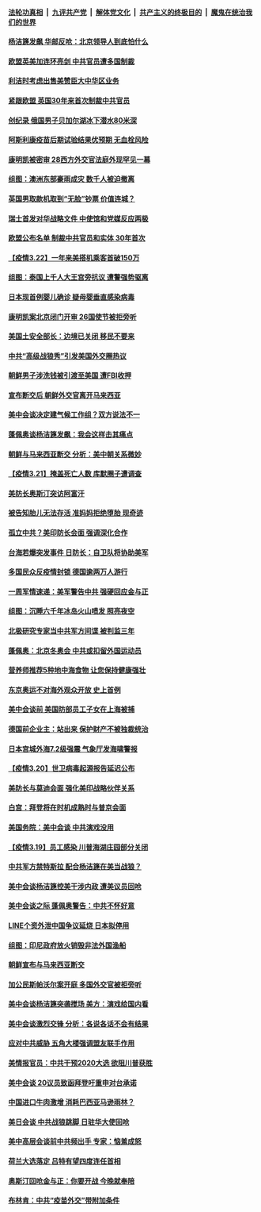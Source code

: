 

####  [法轮功真相](../../../../basic/blob/master/README.md?t=03230401) &nbsp;|&nbsp; [九评共产党](../../../../9ping.md/blob/master/README.md?t=03230401) &nbsp;|&nbsp; [解体党文化](../../../../jtdwh.md/blob/master/README.md?t=03230401)  &nbsp;|&nbsp; [共产主义的终极目的](../../../../gczydzjmd.md/blob/master/README.md?t=03230401) &nbsp;|&nbsp; [魔鬼在统治我们的世界](../../../../mgztzwmdsj.md/blob/master/README.md?t=03230401) 

#### [杨洁篪发飙 华邮反呛：北京领导人到底怕什么](../pages/nsc418/n12828462.md?t=03230401) 

#### [欧盟英美加连环亮剑 中共官员遭多国制裁](../pages/nsc418/n12828453.md?t=03230401) 

#### [利洁时考虑出售美赞臣大中华区业务](../pages/nsc418/n12828419.md?t=03230401) 

#### [紧跟欧盟 英国30年来首次制裁中共官员](../pages/nsc418/n12828428.md?t=03230401) 

#### [创纪录 俄国男子贝加尔湖冰下潜水80米深](../pages/nsc418/n12826874.md?t=03230401) 

#### [阿斯利康疫苗后期试验结果优预期 无血栓风险](../pages/nsc418/n12828163.md?t=03230401) 

#### [康明凯被密审 28西方外交官法庭外现罕见一幕](../pages/nsc418/n12828337.md?t=03230401) 

#### [组图：澳洲东部豪雨成灾 数千人被迫撤离](../pages/nsc418/n12827920.md?t=03230401) 

#### [英国男取款机取到“无脸”钞票 价值连城？](../pages/nsc418/n12827914.md?t=03230401) 

#### [瑞士首发对华战略文件 中使馆和党媒反应两极](../pages/nsc418/n12828098.md?t=03230401) 

#### [欧盟公布名单 制裁中共官员和实体 30年首次](../pages/nsc418/n12827986.md?t=03230401) 

#### [【疫情3.22】一年来美搭机乘客首破150万](../pages/nsc418/n12827503.md?t=03230401) 

#### [组图：泰国上千人大王宫旁抗议 遭警强势驱离](../pages/nsc418/n12827382.md?t=03230401) 

#### [日本现首例婴儿确诊 疑母婴垂直感染病毒](../pages/nsc418/n12827114.md?t=03230401) 

#### [康明凯案北京闭门开审 26国使节被拒旁听](../pages/nsc418/n12827475.md?t=03230401) 

#### [美国土安全部长：边境已关闭 移民不要来](../pages/nsc418/n12826948.md?t=03230401) 

#### [中共“高级战狼秀”引发美国外交圈热议](../pages/nsc418/n12826738.md?t=03230401) 

#### [朝鲜男子涉洗钱被引渡至美国 遭FBI收押](../pages/nsc418/n12826480.md?t=03230401) 

#### [宣布断交后 朝鲜外交官离开马来西亚](../pages/nsc418/n12826281.md?t=03230401) 

#### [美中会谈决定建气候工作组？双方说法不一](../pages/nsc418/n12826024.md?t=03230401) 

#### [蓬佩奥谈杨洁篪发飙：我会这样击其痛点](../pages/nsc418/n12825808.md?t=03230401) 

#### [朝鲜与马来西亚断交 分析：美中朝关系微妙](../pages/nsc418/n12825960.md?t=03230401) 

#### [【疫情3.21】掩盖死亡人数  库默圈子遭调查](../pages/nsc418/n12825343.md?t=03230401) 

#### [美防长奥斯汀突访阿富汗](../pages/nsc418/n12825907.md?t=03230401) 

#### [被告知胎儿无法存活 准妈妈拒绝堕胎 现奇迹](../pages/nsc418/n12825567.md?t=03230401) 

#### [孤立中共？美印防长会面 强调深化合作](../pages/nsc418/n12825841.md?t=03230401) 

#### [台海若爆突发事件 日防长：自卫队将协助美军](../pages/nsc418/n12825662.md?t=03230401) 

#### [多国民众反疫情封锁 德国逾两万人游行](../pages/nsc418/n12825444.md?t=03230401) 

#### [一周军情速递：美军警告中共 强硬回应金与正](../pages/nsc418/n12824802.md?t=03230401) 

#### [组图：沉睡六千年冰岛火山喷发 照亮夜空](../pages/nsc418/n12824630.md?t=03230401) 

#### [北极研究专家当中共军方间谍 被判监三年](../pages/nsc418/n12824693.md?t=03230401) 

#### [蓬佩奥：北京冬奥会 中共或扣留外国运动员](../pages/nsc418/n12824675.md?t=03230401) 

#### [营养师推荐5种地中海食物 让您保持健康强壮](../pages/nsc418/n12824552.md?t=03230401) 

#### [东京奥运不对海外观众开放 史上首例](../pages/nsc418/n12824631.md?t=03230401) 

#### [美中会谈前 美国防部员工子女在上海被捕](../pages/nsc418/n12824519.md?t=03230401) 

#### [德国前企业主：站出来 保护财产不被独裁统治](../pages/nsc418/n12824381.md?t=03230401) 

#### [日本宫城外海7.2级强震 气象厅发海啸警报](../pages/nsc418/n12824156.md?t=03230401) 

#### [【疫情3.20】世卫病毒起源报告延迟公布](../pages/nsc418/n12824069.md?t=03230401) 

#### [美防长与莫迪会面 强化美印战略伙伴关系](../pages/nsc418/n12823613.md?t=03230401) 

#### [白宫：拜登将在时机成熟时与普京会面](../pages/nsc418/n12823295.md?t=03230401) 

#### [美国务院：美中会谈 中共演戏没用](../pages/nsc418/n12823135.md?t=03230401) 

#### [【疫情3.19】员工感染 川普海湖庄园部分关闭](../pages/nsc418/n12822029.md?t=03230401) 

#### [中共军方禁特斯拉 配合杨洁篪在美当战狼？](../pages/nsc418/n12822771.md?t=03230401) 

#### [美中会谈杨洁篪控美干涉内政 遭美议员回呛](../pages/nsc418/n12822853.md?t=03230401) 

#### [美中会谈之际 蓬佩奥警告：中共不怀好意](../pages/nsc418/n12822611.md?t=03230401) 

#### [LINE个资外泄中国争议延烧 日本拟停用](../pages/nsc418/n12822280.md?t=03230401) 

#### [组图：印尼政府放火销毁非法外国渔船](../pages/nsc418/n12821944.md?t=03230401) 

#### [朝鲜宣布与马来西亚断交](../pages/nsc418/n12821245.md?t=03230401) 

#### [加公民斯帕沃尔案开庭 多国外交官被拒旁听](../pages/nsc418/n12821755.md?t=03230401) 

#### [美中会谈杨洁篪突袭搅场 美方：演戏给国内看](../pages/nsc418/n12821980.md?t=03230401) 

#### [美中会谈激烈交锋 分析：各说各话不会有结果](../pages/nsc418/n12821706.md?t=03230401) 

#### [应对中共威胁 五角大楼强调盟友联手作用](../pages/nsc418/n12821246.md?t=03230401) 

#### [美情报官员：中共干预2020大选 欲阻川普获胜](../pages/nsc418/n12821048.md?t=03230401) 

#### [美中会谈 20议员致函拜登吁重申对台承诺](../pages/nsc418/n12821149.md?t=03230401) 

#### [中国进口牛肉激增 消耗巴西亚马逊雨林？](../pages/nsc418/n12818568.md?t=03230401) 

#### [美日会谈 中共战狼跳脚 日驻华大使回呛](../pages/nsc418/n12820554.md?t=03230401) 

#### [美中高层会谈前中共频出手 专家：恼羞成怒](../pages/nsc418/n12820677.md?t=03230401) 

#### [荷兰大选落定 吕特有望四度连任首相](../pages/nsc418/n12820257.md?t=03230401) 

#### [奥斯汀回呛金与正：你要开战 今晚就奉陪](../pages/nsc418/n12820432.md?t=03230401) 

#### [布林肯：中共“疫苗外交”带附加条件](../pages/nsc418/n12820401.md?t=03230401) 

